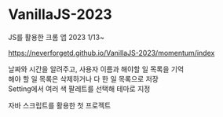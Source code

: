 # VanillaJS-2023
JS를 활용한 크롬 앱 2023 1/13~

https://neverforgetd.github.io/VanillaJS-2023/momentum/index

날짜와 시간을 알려주고, 사용자 이름과 해야할 일 목록을 기억   
해야 할 일 목록은 삭제하거나 다 한 일 목록으로 저장   
Setting에서 여러 색 팔레트를 선택해 테마로 지정   

자바 스크립트를 활용한 첫 프로젝트
